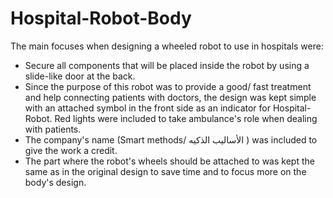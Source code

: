 # Hospital-Robot-Body

The main focuses when designing a wheeled robot to use in hospitals were:
* Secure all components that will be placed inside the robot by using a slide-like door at the back. 
* Since the purpose of this robot was to provide a good/ fast treatment and help connecting patients with doctors, the design was kept simple with an attached symbol in the front side as an indicator for Hospital-Robot. Red lights were included to take ambulance's role when dealing with patients. 
* The company's name (Smart methods/ الأساليب الذكيه ) was included to give the work a credit.
* The part where the robot's wheels should be attached to was kept the same as in the original design to save time and to focus more on the body's design. 


